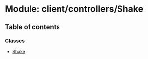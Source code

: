 # Module: client/controllers/Shake

## Table of contents

### Classes

- [Shake](../wiki/client.controllers.Shake.Shake)
